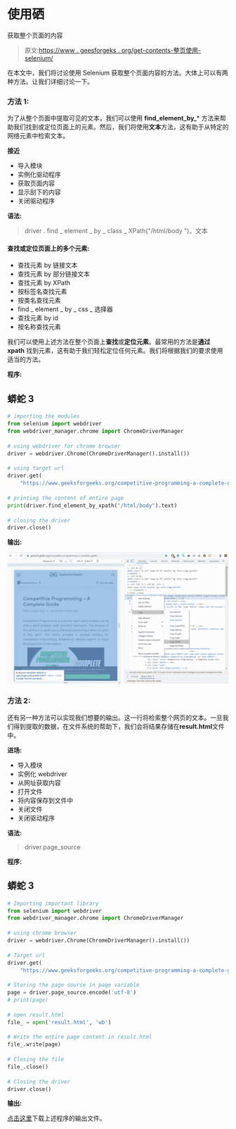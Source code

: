 # 使用硒

获取整个页面的内容

> 原文:[https://www . geesforgeks . org/get-contents-整页使用-selenium/](https://www.geeksforgeeks.org/get-contents-of-entire-page-using-selenium/)

在本文中，我们将讨论使用 Selenium 获取整个页面内容的方法。大体上可以有两种方法。让我们详细讨论一下。

### 方法 1:

为了从整个页面中提取可见的文本，我们可以使用 **find_element_by_*** 方法来帮助我们找到或定位页面上的元素。然后，我们将使用**文本**方法，这有助于从特定的网络元素中检索文本。

**接近**

*   导入模块
*   实例化驱动程序
*   获取页面内容
*   显示刮下的内容
*   关闭驱动程序

**语法:**

> driver . find _ element _ by _ class _ XPath("/html/body ")。文本

#### **查找或定位页面上的多个元素:**

*   查找元素 by 链接文本
*   查找元素 by 部分链接文本
*   查找元素 by XPath
*   按标签名查找元素
*   按类名查找元素
*   find _ element _ by _ css _ 选择器
*   查找元素 by id
*   按名称查找元素

我们可以使用上述方法在整个页面上**查找**或**定位元素**。最常用的方法是**通过 xpath** 找到元素，这有助于我们轻松定位任何元素。我们将根据我们的要求使用适当的方法。

**程序:**

## 蟒蛇 3

```py
# importing the modules
from selenium import webdriver
from webdriver_manager.chrome import ChromeDriverManager

# using webdriver for chrome browser
driver = webdriver.Chrome(ChromeDriverManager().install())

# using target url
driver.get(
    "https://www.geeksforgeeks.org/competitive-programming-a-complete-guide/")

# printing the content of entire page
print(driver.find_element_by_xpath("/html/body").text)

# closing the driver
driver.close()
```

**输出:**

![](img/bb2bba497da861faaac205fef1c6eb5e.png)

### 方法 2:

还有另一种方法可以实现我们想要的输出。这一行将检索整个网页的文本。一旦我们得到提取的数据，在文件系统的帮助下，我们会将结果存储在**result.html**文件中。

**进场:**

*   导入模块
*   实例化 webdriver
*   从网址获取内容
*   打开文件
*   将内容保存到文件中
*   关闭文件
*   关闭驱动程序

**语法:**

> driver.page_source

**程序:**

## 蟒蛇 3

```py
# Importing important library
from selenium import webdriver
from webdriver_manager.chrome import ChromeDriverManager

# using chrome browser
driver = webdriver.Chrome(ChromeDriverManager().install())

# Target url
driver.get(
    "https://www.geeksforgeeks.org/competitive-programming-a-complete-guide/")

# Storing the page source in page variable
page = driver.page_source.encode('utf-8')
# print(page)

# open result.html
file_ = open('result.html', 'wb')

# Write the entire page content in result.html
file_.write(page)

# Closing the file
file_.close()

# Closing the driver
driver.close()
```

**输出:**

[点击这里](https://drive.google.com/file/d/12vly0mgckrcw842-9k0Os-ctUsoJ7AQQ/view?usp=sharing)下载上述程序的输出文件。